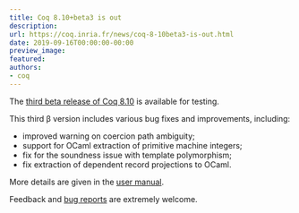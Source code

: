 ```yaml
---
title: Coq 8.10+beta3 is out
description:
url: https://coq.inria.fr/news/coq-8-10beta3-is-out.html
date: 2019-09-16T00:00:00-00:00
preview_image:
featured:
authors:
- coq
---
```



<p>The <a href="https://github.com/coq/coq/releases/tag/V8.10+beta3">third
beta release of Coq 8.10</a> is available for testing.</p>

<p>This third &beta; version includes various bug fixes and improvements, including:</p>
<ul>
<li>improved warning on coercion path ambiguity;</li>
<li>support for OCaml extraction of primitive machine integers;</li>
<li>fix for the soundness issue with template polymorphism;</li>
<li>fix extraction of dependent record projections to OCaml.</li>
</ul>

<p>More details are given in the <a href="https://coq.github.io/doc/V8.10+beta3/refman/changes.html#changes-in-8-10-beta3">user manual</a>.</p>

<p>Feedback and <a href="https://github.com/coq/coq/issues">bug
reports</a> are extremely welcome.</p>

 
